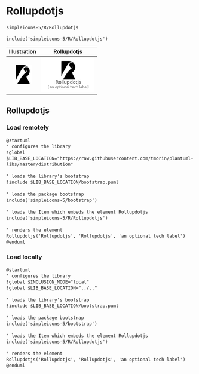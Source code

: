 # Rollupdotjs


```text
simpleicons-5/R/Rollupdotjs
```

```text
include('simpleicons-5/R/Rollupdotjs')
```



| Illustration | Rollupdotjs |
| :---: | :---: |
| ![illustration for Illustration](../../simpleicons-5/R/Rollupdotjs.png) | ![illustration for Rollupdotjs](../../simpleicons-5/R/Rollupdotjs.Local.png) |




## Rollupdotjs

### Load remotely
```plantuml
@startuml
' configures the library
!global $LIB_BASE_LOCATION="https://raw.githubusercontent.com/tmorin/plantuml-libs/master/distribution"

' loads the library's bootstrap
!include $LIB_BASE_LOCATION/bootstrap.puml

' loads the package bootstrap
include('simpleicons-5/bootstrap')

' loads the Item which embeds the element Rollupdotjs
include('simpleicons-5/R/Rollupdotjs')

' renders the element
Rollupdotjs('Rollupdotjs', 'Rollupdotjs', 'an optional tech label')
@enduml
```

### Load locally
```plantuml
@startuml
' configures the library
!global $INCLUSION_MODE="local"
!global $LIB_BASE_LOCATION="../.."

' loads the library's bootstrap
!include $LIB_BASE_LOCATION/bootstrap.puml

' loads the package bootstrap
include('simpleicons-5/bootstrap')

' loads the Item which embeds the element Rollupdotjs
include('simpleicons-5/R/Rollupdotjs')

' renders the element
Rollupdotjs('Rollupdotjs', 'Rollupdotjs', 'an optional tech label')
@enduml
```

